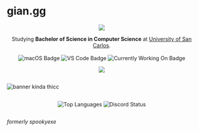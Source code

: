 # gian.gg
<p align="center">
  <a href="https://skillicons.dev">
    <img src="https://skillicons.dev/icons?i=html,css,js,react,nextjs,tailwind,nodejs,php,mysql,python,c,arduino" />
  </a>
</p>

<div align="center">
  Studying <strong>Bachelor of Science in Computer Science</strong> at <a href="https://usc.edu.ph/">University of San Carlos</a>.
  <br /><br />
  <img src="https://img.shields.io/badge/MacOS--white?style=for-the-badge" alt="macOS Badge" />
  <img src="https://img.shields.io/badge/VS_Code-VS-blue?style=for-the-badge" alt="VS Code Badge" />
  <img src="https://img.shields.io/badge/currently_working_on-jiji-violet?style=for-the-badge" alt="Currently Working On Badge" />
</div>



<p align="center">
  <a href="https://skillicons.dev">
    <img src="https://skillicons.dev/icons?i=figma,vercel,netlify,firebase,notion,git,github,postman,vscode" />
  </a>
</p>

##
![banner kinda thicc](https://github.com/user-attachments/assets/f3c2010b-9231-40dd-9d4e-40a8b7817e6e)
##


<div align="center">
  <img src="https://github-readme-stats.vercel.app/api/top-langs/?username=gian-gg&layout=compact&theme=transparent&title_color=AFADAF&text_color=AFADAF&hide_border=true" alt="Top Languages" />
  <img src="https://discord.c99.nl/widget/theme-4/695491063946674236.png" alt="Discord Status" />
</div>


##
_formerly spookyexe_
